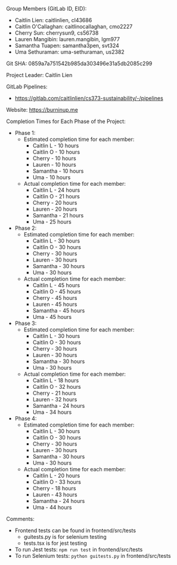 Group Members (GitLab ID, EID): 
- Caitlin Lien: caitlinlien, cl43686
- Caitlin O'Callaghan: caitlinocallaghan, cmo2227
- Cherry Sun: cherrysun9, cs56738
- Lauren Mangibin: lauren.mangibin, lgm977
- Samantha Tuapen: samantha3pen, svt324
- Uma Sethuraman: uma-sethuraman, us2382

Git SHA: 0859a7a751542b985da303496e31a5db2085c299

Project Leader: Caitlin Lien

GitLab Pipelines: 
- https://gitlab.com/caitlinlien/cs373-sustainability/-/pipelines

Website: https://burninup.me

Completion Times for Each Phase of the Project:
- Phase 1: 
    - Estimated completion time for each member:
        - Caitlin L - 10 hours
        - Caitlin O - 10 hours
        - Cherry - 10 hours
        - Lauren - 10 hours
        - Samantha - 10 hours
        - Uma - 10 hours
    - Actual completion time for each member:
        - Caitlin L - 24 hours
        - Caitlin O - 21 hours
        - Cherry - 20 hours
        - Lauren - 20 hours
        - Samantha - 21 hours
        - Uma - 25 hours
- Phase 2:
    - Estimated completion time for each member:
        - Caitlin L - 30 hours
        - Caitlin O - 30 hours
        - Cherry - 30 hours
        - Lauren - 30 hours
        - Samantha - 30 hours
        - Uma - 30 hours
    - Actual completion time for each member:
        - Caitlin L - 45 hours
        - Caitlin O - 45 hours
        - Cherry - 45 hours
        - Lauren - 45 hours
        - Samantha - 45 hours
        - Uma - 45 hours
- Phase 3:
    - Estimated completion time for each member:
        - Caitlin L - 30 hours
        - Caitlin O - 30 hours
        - Cherry - 30 hours
        - Lauren - 30 hours
        - Samantha - 30 hours
        - Uma - 30 hours
    - Actual completion time for each member:
        - Caitlin L - 18 hours
        - Caitlin O - 32 hours
        - Cherry - 21 hours
        - Lauren - 32 hours
        - Samantha - 24 hours
        - Uma - 34 hours
- Phase 4: 
    - Estimated completion time for each member: 
        - Caitlin L - 30 hours
        - Caitlin O - 30 hours
        - Cherry - 30 hours
        - Lauren - 30 hours
        - Samantha - 30 hours
        - Uma - 30 hours
    - Actual completion time for each member:
        - Caitlin L - 20 hours
        - Caitlin O - 33 hours
        - Cherry - 18 hours
        - Lauren - 43 hours
        - Samantha - 24 hours
        - Uma - 44 hours

Comments: 
- Frontend tests can be found in frontend/src/tests
    - guitests.py is for selenium testing
    - tests.tsx is for jest testing
- To run Jest tests: `npm run test` in frontend/src/tests
- To run Selenium tests: `python guitests.py` in frontend/src/tests